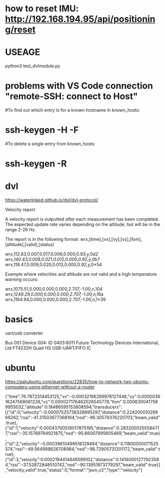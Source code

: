 
# how to reset IMU: http://192.168.194.95/api/positioning/reset

# USEAGE

python3 test_dvlmodule.py



# problems with VS Code connection "remote-SSH: connect to Host"
#To find out which entry is for a known hostname in known_hosts:
# ssh-keygen -H  -F <hostname or IP address>
#To delete a single entry from known_hosts:

# ssh-keygen -R <hostname or IP address>


# dvl 


https://waterlinked.github.io/dvl/dvl-protocol/


Velocity report

A velocity report is outputted after each measurement has been completed. The expected update rate varies depending on the altitude, but will be in the range 2-26 Hz.

The report is in the following format: wrx,[time],[vx],[vy],[vz],[fom],[altitude],[valid],[status]

wrx,112.83,0.007,0.017,0.006,0.000,0.93,y,0*d2
wrx,140.43,0.008,0.021,0.012,0.000,0.92,y,0*b7
wrx,118.47,0.009,0.020,0.013,0.000,0.92,y,0*54

Example where velocities and altitude are not valid and a high temperature warning occurs:

wrx,1075.51,0.000,0.000,0.000,2.707,-1.00,n,1*04
wrx,1249.29,0.000,0.000,0.000,2.707,-1.00,n,1*6a
wrx,1164.94,0.000,0.000,0.000,2.707,-1.00,n,1*39


# basics

uart/usb converter

Bus 001 Device 004: ID 0403:6011 Future Technology Devices International, Ltd FT4232H Quad HS USB-UART/FIFO IC


# ubuntu

https://askubuntu.com/questions/22835/how-to-network-two-ubuntu-computers-using-ethernet-without-a-router



{"time":76.7872314453125,"vx":-0.00032196289976127446,"vy":0.000003616247568061226,"vz":0.000027176462026545778,"fom":0.0006300417589955032,"altitude":0.18486595153808594,"transducers":[{"id":0,"velocity":-0.00007525738328695297,"distance":0.22420001029968262,"rssi":-41.31503677368164,"nsd":-96.30579376220703,"beam_valid":true},{"id":1,"velocity":0.00043700519017875195,"distance":0.2832000255584717,"rssi":-35.15789794921875,"nsd":-95.66007995605469,"beam_valid":true},{"id":2,"velocity":-0.00039610499516129494,"distance":0.11800000071525574,"rssi":-49.564998626708984,"nsd":-96.72905731201172,"beam_valid":true},{"id":3,"velocity":0.0002194414846599102,"distance":0.14160001277923584,"rssi":-37.52872848510742,"nsd":-90.13951873779297,"beam_valid":true}],"velocity_valid":true,"status":0,"format":"json_v2","type":"velocity"}